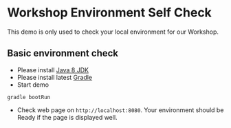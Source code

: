 # Workshop Environment Self Check

This demo is only used to check your local environment for our Workshop.

## Basic environment check
* Please install [Java 8 JDK](http://www.oracle.com/technetwork/pt/java/javase/downloads/jdk8-downloads-2133151.html)
* Please install latest [Gradle](https://gradle.org/install/)
* Start demo
```commandline
gradle bootRun
```
* Check web page on `http://localhost:8080`. Your environment should be Ready if the page is displayed well.
